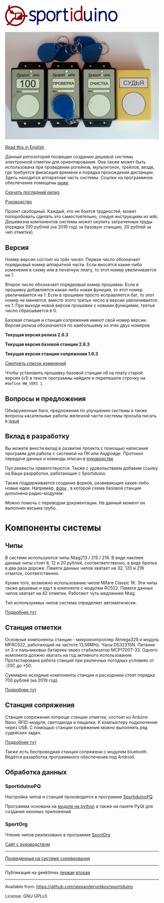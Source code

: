 ![](/Images/logo.png?raw=true)

![](/Images/Sportiduino.JPG?raw=true)

[Read this in English](/README.md)

Данный репозиторий посвящен созданию дешевой системы электронной отметки для ориентирования. Она также может быть использована при проведении рогейнов, мультигонок, трейлов, везде, где требуется фикасация времени и порядка прохождения дистанции. Здесь находится аппаратная часть системы. Ссылки на программное обеспечение помещены [ниже](/README.ru.md#%D0%9E%D0%B1%D1%80%D0%B0%D0%B1%D0%BE%D1%82%D0%BA%D0%B0-%D0%B4%D0%B0%D0%BD%D0%BD%D1%8B%D1%85)

[Скачать последний релиз](https://github.com/alexandervolikov/sportiduino/releases)

[Руководство](/Doc/ru.md)

Проект свободный. Каждый, кто не боится трудностей, может попоробовать сделать это самостоятельно, следуя инструкциям из wiki. Дешевизна компонентов системы может окупить затраченные труды (порядка 700 рублей (на 2019 год) за базовую станцию, 20 рублей за чип отметки).

## Версия

Номер версии состоит из трёх чисел. Первое число обозначает порядковый номер аппаратной части. Если вносятся какие-либо изменения в схему или в печатную плату, то этот номер увеличивается на 1.

Второе число обозначает порядковый номер прошивки. Если в прошивку добавляется какая-либо новая функция, то этот номер увеличивается на 1. Если в прошивке просто исправляется баг, то этот номер не меняется, вместо этого третье число в версии увеличивается на 1. При выходе новой версии прошивки с новыми функциями, третье число сбрасывается в 0.

Базовая станция и станция сопряжения имеют свой номер версии. Версия релиза обозначается по наибольшему из этих двух номеров

**Текущая версия релиза 2.6.3**

**Текущая версия базовой станции 2.6.3**

**Текущая версия станции сопряжения 1.6.3**

[Смотреть список изменений](/CHANGELOG.md)

Чтобы установить прошивку базовой станции v6 на плату старой версии (v1) в тексте программы найдите и перепешите строчку на `#define HW_VERS 1`

## Вопросы и предложения

Обнаруженные баги, предложения по улучшению системы а также вопросы касательные работы железной части системы просьба писать в [issue](https://github.com/alexandervolikov/sportiduino/issues)

## Вклад в разработку

Вы можете внести вклад в развитие проекта с помощью написания программ для работы с системой на ПК или Андройде. Протокол передачи данных и команды описан в [руководстве](/Doc/ru/MasterStation.md)

Пул реквесты приветствуются. Также с удовольствием добавим ссылку на Ваши разработки, работающие с Sportiduino.

Также поддерживается создание форков, развивающие какие-либо новые идеи.
Например, [форк](https://github.com/halny123/sportiduino) , в которой схема базовой станции дополнена радио-модулем:

Можно помочь с переводом документации. На данный момент он выполнен весьма грубо.

# Компоненты системы

## Чипы

В системе используются чипы Ntag213 / 215 / 216. В виде наклеек данные чипы стоят 6, 12 и 20 рублей, соответветственно, в виде брелка в два раза дороже. Памяти данных чипов хватает на 32, 120 и 216 отметок, соответственно.

Кроме того, возможно использование чипов Mifare Classic 1K. Эти чипы также дешевые и идут в комплекте с модулем RC522. Памяти данных чипов хватает на 42 отметки. Работают чуть медленнее Ntag.

Тип используемых чипов система определяет автоматически.

[Подробнее тут](/Doc/ru/Card.md)

## Станция отметки

Основные компоненты станции - микроконтроллер Atmega328 и модуль MFRC522, работающий на частоте 13,56MHz. Часы DS3231SN. Питание от 3-х пальчиковых батареек через стабилизатор MCP1700T-33. Одного комплекта должно хватать на год активного использования. Протестирована работа станций при различных погодных условиях от -20С до +50.

Суммарно исходные компоненты станции и расходники стоят порядка 700 рублей (на 2019 год).

[Подробнее тут](/Doc/ru/BaseStation.md)

## Станция сопряжения

Станция сопряжения попроще станции отметки, состоит из Arduino Nano, RFID-модуля, светодиода и пищалки.
К компьютеру подключение через USB. С помощью станции сопряжения можно выполнять ряд судейских задач.

[Подробнее тут](/Doc/ru/MasterStation.md)

Также есть беспроводная станция сопряжени с модулем bluetooth. Ведётся разарботка программного обеспечения под Android.

## Обработка данных

### SportiduinoPQ

Настройка чипов и станций производится в программе [SportiduinoPQ](https://github.com/alexandervolikov/SportiduinoPQ)

Программа основана на [модуле на python](https://github.com/alexandervolikov/sportiduinoPython) а также на пакете PyQt для создания оконных приложений

### SportOrg

Чтение чипов реализовано в программе [SportOrg ](https://github.com/sportorg/pysport)

[Сайт с руководством](http://sportorg.o-ural.ru/)

***********
[Проведенные на системе соревнования](https://github.com/alexandervolikov/sportiduino/wiki/%D0%9F%D1%80%D0%BE%D0%B2%D0%B5%D0%B4%D0%B5%D0%BD%D0%BD%D1%8B%D0%B5-%D1%81%D0%BE%D1%80%D0%B5%D0%B2%D0%BD%D0%BE%D0%B2%D0%B0%D0%BD%D0%B8%D1%8F)

***********
Публикация на geektimes [первая](https://geektimes.ru/post/290057/) [вторая](https://geektimes.ru/post/294277/)

***********
Available from:  https://github.com/alexandervolikov/sportiduino

License:         GNU GPLv3
